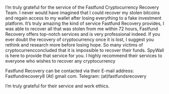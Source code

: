 I’m truly grateful for the service of the Fastfund Cryptocurrency Recovery Team. I never would have imagined that I could recover my stolen bitcoins and regain access to my wallet after losing everything to a fake investment platform. It’s truly amazing the kind of service Fastfund Recovery provides, I was able to recover all that was stolen from me within 72 hours, Fastfund Recovery offers top-notch services and is very professional indeed. If you ever doubt the recovery of cryptocurrency once it is lost, I suggest you rethink and research more before losing hope. So many victims of cryptocurrencconcluded that it is impossible to recover their funds. SpyWall is here to provide that service for you. I highly recommend their services to everyone who wishes to recover any cryptocurrency

Fastfund Recovery can be contacted via their E-mail address: Fastfundrecovery8 (At) gmail com.
Telegram: (at)fastfundsrecovery

I’m truly grateful for their service and work ethics.
